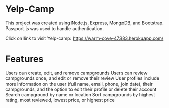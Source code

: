 # Yelp-Camp
This project was created using Node.js, Express, MongoDB, and Bootstrap. Passport.js was used to handle authentication.

Click on link to visit Yelp-camp: https://warm-cove-47383.herokuapp.com/

# Features
Users can create, edit, and remove campgrounds
Users can review campgrounds once, and edit or remove their review
User profiles include more information on the user (full name, email, phone, join date), their campgrounds, and the option to edit their profile or delete their account
Search campground by name or location
Sort campgrounds by highest rating, most reviewed, lowest price, or highest price

